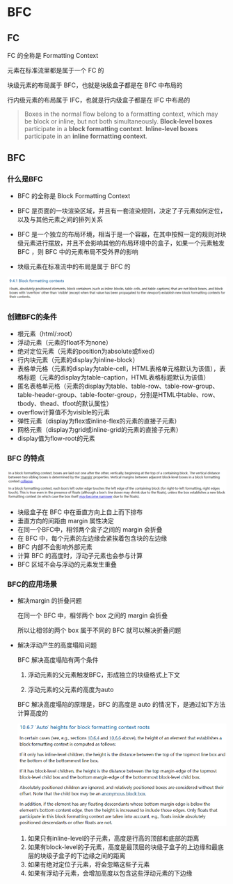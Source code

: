 # BFC

## FC

FC 的全称是 Formatting Context

元素在标准流里都是属于一个 FC 的

块级元素的布局属于 BFC，也就是块级盒子都是在 BFC 中布局的

行内级元素的布局属于 IFC，也就是行内级盒子都是在 IFC 中布局的

> Boxes in the normal flow belong to a formatting context, which may be block or inline, but not both simultaneously. **Block-level boxes** participate in a **block formatting context**. **Inline-level boxes** participate in an **inline formatting context**.

## BFC

### 什么是BFC

- BFC 的全称是 Block Formatting Context

- BFC 是页面的一块渲染区域，并且有一套渲染规则，决定了子元素如何定位，以及与其他元素之间的排列关系
- BFC 是一个独立的布局环境，相当于是一个容器，在其中按照一定的规则对块级元素进行摆放，并且不会影响其他的布局环境中的盒子，如果一个元素触发 BFC ，则 BFC 中的元素布局不受外界的影响
- 块级元素在标准流中的布局是属于 BFC 的

![](../images/bfc.png)

### 创建BFC的条件

- 根元素（html/:root）
- 浮动元素（元素的float不为none）
- 绝对定位元素（元素的position为absolute或fixed）
- 行内块元素（元素的display为inline-block）
- 表格单元格（元素的display为table-cell，HTML表格单元格默认为该值），表格标题（元素的display为table-caption，HTML表格标题默认为该值）
- 匿名表格单元格（元素的display为table、table-row、table-row-group、table-header-group、table-footer-group，分别是HTML中table、row、tbody、thead、tfoot的默认属性）
- overflow计算值不为visible的元素
- 弹性元素（display为flex或inline-flex的元素的直接子元素）
- 网格元素（display为grid或inline-grid的元素的直接子元素）
- display值为flow-root的元素

### BFC 的特点

![](../images/bfc-effect.png)

- 块级盒子在 BFC 中在垂直方向上自上而下排布
- 垂直方向的间距由 margin 属性决定
- 在同一个BFC中，相邻两个盒子之间的 margin 会折叠
- 在 BFC 中，每个元素的左边缘会紧挨着包含块的左边缘
- BFC 内部不会影响外部元素
- 计算 BFC 的高度时，浮动子元素也会参与计算
- BFC 区域不会与浮动的元素发生重叠

### BFC的应用场景

- 解决margin 的折叠问题

  在同一个 BFC 中，相邻两个 box 之间的 margin 会折叠

  所以让相邻的两个 box 属于不同的 BFC 就可以解决折叠问题

- 解决浮动产生的高度塌陷问题

  BFC 解决高度塌陷有两个条件

  1. 浮动元素的父元素触发BFC，形成独立的块级格式上下文

  2. 浮动元素的父元素的高度为auto

  BFC 解决高度塌陷的原理是，BFC 的高度是 auto 的情况下，是通过如下方法计算高度的

  ![](../images/bfc-height.png)

  1. 如果只有inline-level的子元素，高度是行高的顶部和底部的距离
  2. 如果有block-level的子元素，高度是最顶层的块级子盒子的上边缘和最底层的块级子盒子的下边缘之间的距离
  3. 如果有绝对定位子元素，将会忽略这些子元素
  4. 如果有浮动子元素，会增加高度以包含这些浮动元素的下边缘
